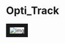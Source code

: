 # Opti_Track
<img src="https://github.com/LiuYuha0/Opti_Track/blob/master/img/MCS.jpg" alt="img" border="10" /></a>